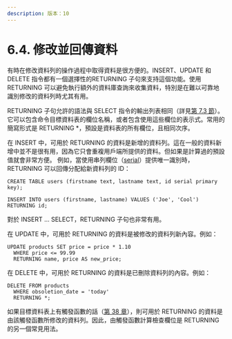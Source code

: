 ```yaml
---
description: 版本：10
---
```


# 6.4. 修改並回傳資料

有時在修改資料列的操作過程中取得資料是很方便的。INSERT、UPDATE 和 DELETE 指令都有一個選擇性的RETURNING 子句來支持這個功能。使用 RETURNING 可以避免執行額外的資料庫查詢來收集資料，特別是在難以可靠地識別修改的資料列時尤其有用。

RETURNING 子句允許的語法與 SELECT 指令的輸出列表相同（詳見[第 7.3 節](../queries/7.3.-qu-de-zi-liao-lie-biao.md)）。它可以包含命令目標資料表的欄位名稱，或者包含使用這些欄位的表示式。常用的簡寫形式是 RETURNING \*，預設是資料表的所有欄位，且相同次序。

在 INSERT 中，可用於 RETURNING 的資料是新增的資料列。這在一般的資料新增中並不是很有用，因為它只會重複用戶端所提供的資料。但如果是計算過的預設值就會非常方便。 例如，當使用串列欄位（[serial](../data-types/numeric-types.md#8-1-4-serial-types)）提供唯一識別時，RETURNING 可以回傳分配給新資料列的 ID：

```text
CREATE TABLE users (firstname text, lastname text, id serial primary key);

INSERT INTO users (firstname, lastname) VALUES ('Joe', 'Cool') RETURNING id;
```

對於 INSERT ... SELECT，RETURNING 子句也非常有用。

在 UPDATE 中，可用於 RETURNING 的資料是被修改的資料列新內容。例如：

```text
UPDATE products SET price = price * 1.10
  WHERE price <= 99.99
  RETURNING name, price AS new_price;
```

在 DELETE 中，可用於 RETURNING 的資料是已刪除資料列的內容。例如：

```text
DELETE FROM products
  WHERE obsoletion_date = 'today'
  RETURNING *;
```

如果目標資料表上有觸發函數的話（[第 38 章](../../server-programming/triggers.md)），則可用於 RETURNING 的資料是由該觸發函數所修改的資料列。因此，由觸發函數計算檢查欄位是 RETURNING 的另一個常見用法。

